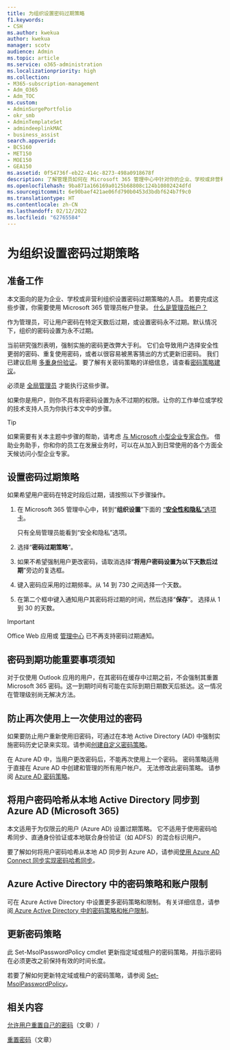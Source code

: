```yaml
---
title: 为组织设置密码过期策略
f1.keywords:
- CSH
ms.author: kwekua
author: kwekua
manager: scotv
audience: Admin
ms.topic: article
ms.service: o365-administration
ms.localizationpriority: high
ms.collection:
- M365-subscription-management
- Adm_O365
- Adm_TOC
ms.custom:
- AdminSurgePortfolio
- okr_smb
- AdminTemplateSet
- admindeeplinkMAC
- business_assist
search.appverid:
- BCS160
- MET150
- MOE150
- GEA150
ms.assetid: 0f54736f-eb22-414c-8273-498a0918678f
description: 了解管理员如何在 Microsoft 365 管理中心中针对你的企业、学校或非营利组织设置密码过期策略。
ms.openlocfilehash: 9ba871a166169a0125b68808c124b10802424dfd
ms.sourcegitcommit: 6e90baef421ae06fd790b0453d3bdbf624b7f9c0
ms.translationtype: HT
ms.contentlocale: zh-CN
ms.lasthandoff: 02/12/2022
ms.locfileid: "62765584"
---
```

# <a name="set-the-password-expiration-policy-for-your-organization"></a>为组织设置密码过期策略

## <a name="before-you-begin"></a>准备工作

本文面向的是为企业、学校或非营利组织设置密码过期策略的人员。 若要完成这些步骤，你需要使用 Microsoft 365 管理员帐户登录。 [什么是管理员帐户？](/microsoft-365/admin/add-users/about-admin-roles)

作为管理员，可让用户密码在特定天数后过期，或设置密码永不过期。默认情况下，组织的密码设置为永不过期。

当前研究强烈表明，强制实施的密码更改弊大于利。 它们会导致用户选择安全性更弱的密码、重复使用密码，或者以很容易被黑客猜出的方式更新旧密码。 我们已建议启用 [多重身份验证](../security-and-compliance/set-up-multi-factor-authentication.md)。 要了解有关密码策略的详细信息，请查看[密码策略建议](../misc/password-policy-recommendations.md)。

必须是 [全局管理员](../add-users/about-admin-roles.md) 才能执行这些步骤。

如果你是用户，则你不具有将密码设置为永不过期的权限。让你的工作单位或学校的技术支持人员为你执行本文中的步骤。

> [!TIP]
> 如果需要有关本主题中步骤的帮助，请考虑 [与 Microsoft 小型企业专家合作](https://go.microsoft.com/fwlink/?linkid=2186871)。 借助业务助手，你和你的员工在发展业务时，可以在从加入到日常使用的各个方面全天候访问小型企业专家。

## <a name="set-password-expiration-policy"></a>设置密码过期策略

如果希望用户密码在特定时段后过期，请按照以下步骤操作。

1. 在 Microsoft 365 管理中心中，转到“**组织设置**”下面的 <a href="https://go.microsoft.com/fwlink/p/?linkid=2072756" target="_blank">“**安全性和隐私**”选项卡</a>。

    只有全局管理员能看到“安全和隐私”选项。
  
1. 选择“**密码过期策略**”。
  
1. 如果不希望强制用户更改密码，请取消选择“**将用户密码设置为以下天数后过期**”旁边的复选框。

1. 键入密码应采用的过期频率。从 14 到 730 之间选择一个天数。
  
1. 在第二个框中键入通知用户其密码将过期的时间，然后选择“**保存**”。 选择从 1 到 30 的天数。

> [!IMPORTANT]
> Office Web 应用或 [管理中心](https://portal.office.com) 已不再支持密码过期通知。
  
## <a name="important-things-you-need-to-know-about-the-password-expiration-feature"></a>密码到期功能重要事项须知
  
对于仅使用 Outlook 应用的用户，在其密码在缓存中过期之前，不会强制其重置 Microsoft 365 密码。这一到期时间有可能在实际到期日期数天后抵达。这一情况在管理级别尚无解决方法。

## <a name="prevent-last-password-from-being-used-again"></a>防止再次使用上一次使用过的密码

如果要防止用户重新使用旧密码，可通过在本地 Active Directory (AD) 中强制实施密码历史记录来实现。请参阅[创建自定义密码策略](/azure/active-directory-domain-services/password-policy#create-a-custom-password-policy)。

在 Azure AD 中，当用户更改密码后，不能再次使用上一个密码。 密码策略适用于直接在 Azure AD 中创建和管理的所有用户帐户。 无法修改此密码策略。 请参阅 [Azure AD 密码策略](/azure/active-directory/authentication/concept-sspr-policy#password-policies-that-only-apply-to-cloud-user-accounts)。

## <a name="synchronize-user-passwords-hashes-from-an-on-premises-active-directory-to-azure-ad-microsoft-365"></a>将用户密码哈希从本地 Active Directory 同步到 Azure AD (Microsoft 365)

本文适用于为仅限云的用户 (Azure AD) 设置过期策略。 它不适用于使用密码哈希同步、直通身份验证或本地联合身份验证（如 ADFS）的混合标识用户。
  
要了解如何将用户密码哈希从本地 AD 同步到 Azure AD，请参阅[使用 Azure AD Connect 同步实现密码哈希同步](/azure/active-directory/hybrid/how-to-connect-password-hash-synchronization)。

## <a name="password-policies-and-account-restrictions-in-azure-active-directory"></a>Azure Active Directory 中的密码策略和账户限制

可在 Azure Active Directory 中设置更多密码策略和限制。 有关详细信息，请参阅[ Azure Active Directory 中的密码策略和帐户限制](/azure/active-directory/authentication/concept-sspr-policy)。

## <a name="update-password-policy"></a>更新密码策略

此 Set-MsolPasswordPolicy cmdlet 更新指定域或租户的密码策略，并指示密码在必须更改之前保持有效的时间长度。

若要了解如何更新特定域或租户的密码策略，请参阅 [Set-MsolPasswordPolicy](/powershell/module/msonline/set-msolpasswordpolicy)。

## <a name="related-content"></a>相关内容

[允许用户重置自己的密码](../add-users/let-users-reset-passwords.md)（文章）/

[重置密码](../add-users/reset-passwords.md)（文章）
